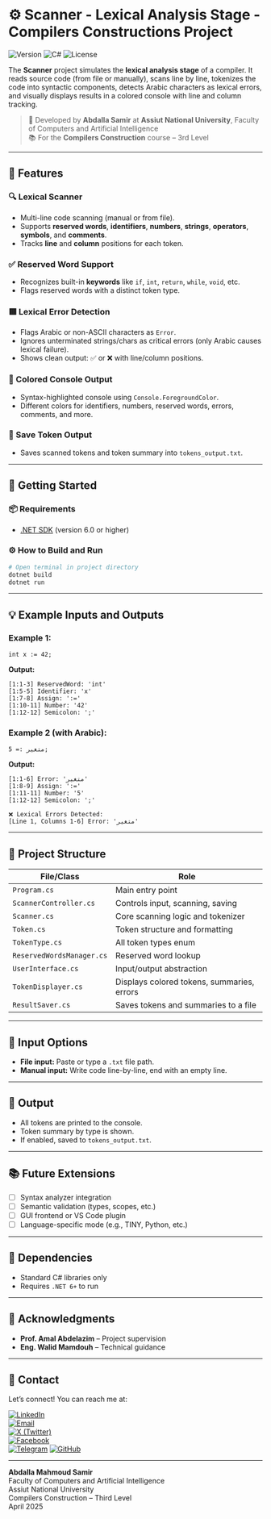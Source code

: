 
# ⚙️ Scanner - Lexical Analysis Stage - Compilers Constructions Project
![Version](https://img.shields.io/badge/version-2.0.0-blue.svg?style=for-the-badge&logo=github&logoColor=white)
![C#](https://img.shields.io/badge/Language-C%23-0078d4.svg?style=for-the-badge&logo=csharp&logoColor=white)
![License](https://img.shields.io/badge/License-MIT-yellow.svg?style=for-the-badge)

The **Scanner** project simulates the **lexical analysis stage** of a compiler. It reads source code (from file or manually), scans line by line, tokenizes the code into syntactic components, detects Arabic characters as lexical errors, and visually displays results in a colored console with line and column tracking.

> 🧠 Developed by **Abdalla Samir** at **Assiut National University**, Faculty of Computers and Artificial Intelligence  
> 📚 For the **Compilers Construction** course – 3rd Level

---

## 🚀 Features

### 🔍 Lexical Scanner
- Multi-line code scanning (manual or from file).
- Supports **reserved words**, **identifiers**, **numbers**, **strings**, **operators**, **symbols**, and **comments**.
- Tracks **line** and **column** positions for each token.

### ✅ Reserved Word Support
- Recognizes built-in **keywords** like `if`, `int`, `return`, `while`, `void`, etc.
- Flags reserved words with a distinct token type.

### 🟥 Lexical Error Detection
- Flags Arabic or non-ASCII characters as `Error`.
- Ignores unterminated strings/chars as critical errors (only Arabic causes lexical failure).
- Shows clean output: ✅ or ❌ with line/column positions.

### 🌈 Colored Console Output
- Syntax-highlighted console using `Console.ForegroundColor`.
- Different colors for identifiers, numbers, reserved words, errors, comments, and more.

### 💾 Save Token Output
- Saves scanned tokens and token summary into `tokens_output.txt`.

---

## 🚀 Getting Started

### 📦 Requirements
- [.NET SDK](https://dotnet.microsoft.com/en-us/download) (version 6.0 or higher)

### ⚙️ How to Build and Run
```bash
# Open terminal in project directory
dotnet build
dotnet run
```

---

## 💡 Example Inputs and Outputs

### Example 1:
```tiny
int x := 42;
```

**Output:**
```
[1:1-3] ReservedWord: 'int'
[1:5-5] Identifier: 'x'
[1:7-8] Assign: ':='
[1:10-11] Number: '42'
[1:12-12] Semicolon: ';'
```

### Example 2 (with Arabic):
```tiny
متغير := 5;
```

**Output:**
```
[1:1-6] Error: 'متغير'
[1:8-9] Assign: ':='
[1:11-11] Number: '5'
[1:12-12] Semicolon: ';'

❌ Lexical Errors Detected:
[Line 1, Columns 1-6] Error: 'متغير'
```

---

## 📂 Project Structure

| File/Class               | Role                                      |
|--------------------------|-------------------------------------------|
| `Program.cs`             | Main entry point                          |
| `ScannerController.cs`   | Controls input, scanning, saving          |
| `Scanner.cs`             | Core scanning logic and tokenizer         |
| `Token.cs`               | Token structure and formatting            |
| `TokenType.cs`           | All token types enum                      |
| `ReservedWordsManager.cs`| Reserved word lookup                      |
| `UserInterface.cs`       | Input/output abstraction                  |
| `TokenDisplayer.cs`      | Displays colored tokens, summaries, errors|
| `ResultSaver.cs`         | Saves tokens and summaries to a file      |

---

## 📌 Input Options

- **File input:** Paste or type a `.txt` file path.
- **Manual input:** Write code line-by-line, end with an empty line.

---

## 📁 Output

- All tokens are printed to the console.
- Token summary by type is shown.
- If enabled, saved to `tokens_output.txt`.

---

## 📚 Future Extensions

- [ ] Syntax analyzer integration  
- [ ] Semantic validation (types, scopes, etc.)  
- [ ] GUI frontend or VS Code plugin  
- [ ] Language-specific mode (e.g., TINY, Python, etc.)

---

## 🔗 Dependencies

- Standard C# libraries only
- Requires `.NET 6+` to run

---

## 🙏 Acknowledgments

- **Prof. Amal Abdelazim** – Project supervision  
- **Eng. Walid Mamdouh** – Technical guidance

---

## 📧 Contact

Let’s connect! You can reach me at:
 
[![LinkedIn](https://img.shields.io/badge/LinkedIn-0077B5?style=for-the-badge&logo=linkedin&logoColor=white)](https://www.linkedin.com/in/abdalla-mahmoud-9264242b6/)  
[![Email](https://img.shields.io/badge/Email-D14836?style=for-the-badge&logo=gmail&logoColor=white)](mailto:samirovic707@gmail.com)  
[![X (Twitter)](https://img.shields.io/badge/X-black.svg?style=for-the-badge&logo=X&logoColor=white)](https://x.com/abdallasamir04)  
[![Facebook](https://img.shields.io/badge/Facebook-1877F2?style=for-the-badge&logo=facebook&logoColor=white)](https://www.facebook.com/abdallasamir04/)  
[![Telegram](https://img.shields.io/badge/Telegram-2CA5E0?style=for-the-badge&logo=telegram&logoColor=white)](https://t.me/abdallasamir04) 
[![GitHub](https://img.shields.io/badge/GitHub-%23121011.svg?style=for-the-badge&logo=github&logoColor=white)](https://github.com/abdallasamir04)  

---

**Abdalla Mahmoud Samir**  
Faculty of Computers and Artificial Intelligence  
Assiut National University  
Compilers Construction – Third Level  
April 2025  
